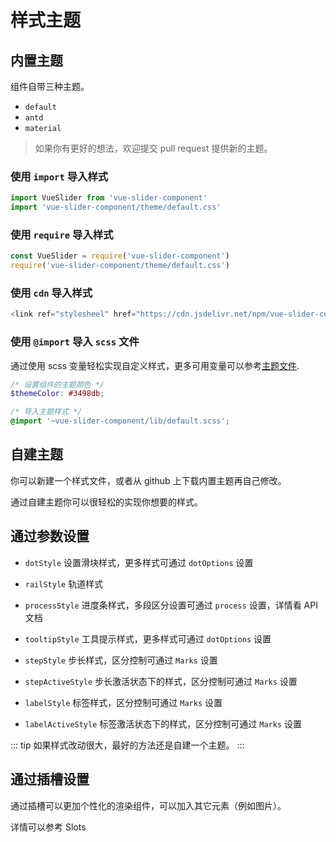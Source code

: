 # 样式主题

## 内置主题

组件自带三种主题。

  - `default`
  - `antd`
  - `material`

> 如果你有更好的想法，欢迎提交 pull request 提供新的主题。

### 使用 `import` 导入样式

```ts
import VueSlider from 'vue-slider-component'
import 'vue-slider-component/theme/default.css'
```

### 使用 `require` 导入样式

```ts
const VueSlider = require('vue-slider-component')
require('vue-slider-component/theme/default.css')
```

### 使用 `cdn` 导入样式

```ts
<link ref="stylesheel" href="https://cdn.jsdelivr.net/npm/vue-slider-component@latest/theme/default.css">
```

### 使用 `@import` 导入 `scss` 文件

通过使用 scss 变量轻松实现自定义样式，更多可用变量可以参考[主题文件](https://github.com/NightCatSama/vue-slider-component/blob/master/lib/theme/default.scss).

```scss
/* 设置组件的主题颜色 */
$themeColor: #3498db;

/* 导入主题样式 */
@import '~vue-slider-component/lib/default.scss';
```

## 自建主题

你可以新建一个样式文件，或者从 github 上下载内置主题再自己修改。

通过自建主题你可以很轻松的实现你想要的样式。

## 通过参数设置

- `dotStyle` 设置滑块样式，更多样式可通过 `dotOptions` 设置

- `railStyle` 轨道样式

- `processStyle` 进度条样式，多段区分设置可通过 `process` 设置，详情看 API 文档

- `tooltipStyle` 工具提示样式，更多样式可通过 `dotOptions` 设置

- `stepStyle` 步长样式，区分控制可通过 `Marks` 设置

- `stepActiveStyle` 步长激活状态下的样式，区分控制可通过 `Marks` 设置

- `labelStyle` 标签样式，区分控制可通过 `Marks` 设置

- `labelActiveStyle` 标签激活状态下的样式，区分控制可通过 `Marks` 设置

::: tip
  如果样式改动很大，最好的方法还是自建一个主题。
:::

## 通过插槽设置

通过插槽可以更加个性化的渲染组件，可以加入其它元素（例如图片）。

详情可以参考 <router-link :to="$route.meta.lang + 'api/slots'">Slots</router-link>